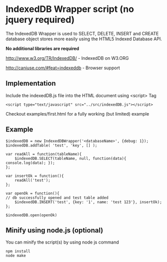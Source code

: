 # IndexedDB Wrapper script (no jquery required)

The IndexedDB Wrapper is used to SELECT, DELETE, INSERT and CREATE database object stores more easily using the HTML5 Indexed Database API.

**No additional libraries are required**

http://www.w3.org/TR/IndexedDB/ - IndexedDB on W3.ORG

http://caniuse.com/#feat=indexeddb - Browser support

## Implementation

Include the indexedDB.js file into the HTML document using &lt;script&gt; Tag

```
<script type="text/javascript" src="../src/indexedDB.js"></script>
```

Checkout examples/first.html for a fully working (but limited) example

## Example
```
$indexedDB = new IndexedDBWrapper('<databaseName>', {debug: 1});
$indexedDB.addTable( 'test', 'key', [] );
 
var readAll = function(tableName){
	$indexedDB.SELECT(tableName, null, function(data){ console.log(data); });
};

var insertOk = function(){
	readAll('test');
};
 
var openOk = function(){
// db successfully opened and test table added
	$indexedDB.INSERT('test', {key: '1', name: 'test 123'}, insertOk);
};

$indexedDB.open(openOk)

```
## Minify using node.js (optional)

You can minify the script(s) by using node js command

```
npm install
node make
```

